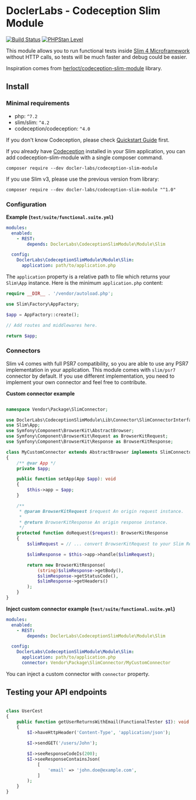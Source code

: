 # DoclerLabs - Codeception Slim Module

[![Build Status](https://img.shields.io/github/workflow/status/DoclerLabs/codeception-slim-module/CI?label=build&style=flat-square)](https://github.com/DoclerLabs/codeception-slim-module/actions?query=workflow%3ACI)
[![PHPStan Level](https://img.shields.io/badge/PHPStan-level%208-brightgreen.svg?style=flat-square)](https://img.shields.io/badge/PHPStan-level%208-brightgreen.svg)

This module allows you to run functional tests inside [Slim 4 Microframework](http://www.slimframework.com/docs/v4/) without HTTP calls,
so tests will be much faster and debug could be easier.

Inspiration comes from [herloct/codeception-slim-module](https://github.com/herloct/codeception-slim-module) library.

## Install

### Minimal requirements
- php: `^7.2`
- slim/slim: `^4.2`
- codeception/codeception: `^4.0`

If you don't know Codeception, please check [Quickstart Guide](https://codeception.com/quickstart) first.

If you already have [Codeception](https://github.com/Codeception/Codeception) installed in your Slim application,
you can add codeception-slim-module with a single composer command.

```shell
composer require --dev docler-labs/codeception-slim-module
```

If you use Slim v3, please use the previous version from library:

```shell
composer require --dev docler-labs/codeception-slim-module "^1.0"
```

### Configuration

**Example (`test/suite/functional.suite.yml`)**
```yaml
modules:
  enabled:
    - REST:
        depends: DoclerLabs\CodeceptionSlimModule\Module\Slim

  config:
    DoclerLabs\CodeceptionSlimModule\Module\Slim:
      application: path/to/application.php
```

The `application` property is a relative path to file which returns your `Slim\App` instance.
Here is the minimum `application.php` content:

```php
require __DIR__ . '/vendor/autoload.php';

use Slim\Factory\AppFactory;

$app = AppFactory::create();

// Add routes and middlewares here.

return $app;
```

### Connectors

Slim v4 comes with full PSR7 compatibility, so you are able to use any PSR7 implementation in your application.
This module comes with `slim/psr7` connector by default. If you use different implementation, you need to implement your own connector and feel free to contribute.

**Custom connector example**

```php

namespace Vendor\Package\SlimConnector;

use DoclerLabs\CodeceptionSlimModule\Lib\Connector\SlimConnectorInterface;
use Slim\App;
use Symfony\Component\BrowserKit\AbstractBrowser;
use Symfony\Component\BrowserKit\Request as BrowserKitRequest;
use Symfony\Component\BrowserKit\Response as BrowserKitResponse;

class MyCustomConnector extends AbstractBrowser implements SlimConnectorInterface
{
    /** @var App */
    private $app;

    public function setApp(App $app): void
    {
        $this->app = $app;
    }

    /**
     * @param BrowserKitRequest $request An origin request instance.
     *
     * @return BrowserKitResponse An origin response instance.
     */
    protected function doRequest($request): BrowserKitResponse
    {
        $slimRequest = // ... convert BrowserKitRequest to your Slim Request object.

        $slimResponse = $this->app->handle($slimRequest);

        return new BrowserKitResponse(
            (string)$slimResponse->getBody(),
            $slimResponse->getStatusCode(),
            $slimResponse->getHeaders()
        );
    }
}
```

**Inject custom connector example (`test/suite/functional.suite.yml`)**
```yaml
modules:
  enabled:
    - REST:
        depends: DoclerLabs\CodeceptionSlimModule\Module\Slim

  config:
    DoclerLabs\CodeceptionSlimModule\Module\Slim:
      application: path/to/application.php
      connector: Vendor\Package\SlimConnector/MyCustomConnector
```

You can inject a custom connector with `connector` property.

## Testing your API endpoints

```php

class UserCest
{
    public function getUserReturnsWithEmail(FunctionalTester $I): void
    {
        $I->haveHttpHeader('Content-Type', 'application/json');

        $I->sendGET('/users/John');

        $I->seeResponseCodeIs(200);
        $I->seeResponseContainsJson(
            [
                'email' => 'john.doe@example.com',
            ]
        );
    }
}
```
